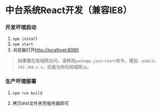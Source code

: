 # 中台系统React开发（兼容IE8）

### 开发坏境启动

1. `npm install`
2. `npm start`
3. 浏览器打开[http://localhost:8080](http://localhost:8080)
>如果要在局域网访问，请修改`package.json`-`start`命令，增加`--public 192.168.x.x`，后面为你的局域网`ip`。

### 生产坏境部署

1. `npm run build`

2. 拷贝dist文件夹至服务器即可

